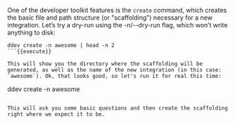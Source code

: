 One of the developer toolkit features is the `create` command, which creates the basic file and path structure (or "scaffolding") necessary for a new integration. Let’s try a dry-run using the -n/--dry-run flag, which won’t write anything to disk:
```
ddev create -n awesome | head -n 2
```{{execute}}

This will show you the directory where the scaffolding will be generated, as well as the name of the new integration (in this case: `awesome`). Ok, that looks good, so let's run it for real this time:
```
ddev create -n awesome
```{{execute}}

This will ask you some basic questions and then create the scaffolding right where we expect it to be.
